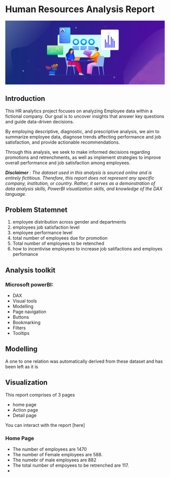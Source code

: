 # Human Resources Analysis Report
![](https://github.com/temee0/Human-Resources-Analytics-Report/blob/main/intro%20page%201.png)

## Introduction
This HR analytics project focuses on analyzing Employee data within a fictional company. Our goal is to uncover insights that answer key questions and guide data-driven decisions.  

By employing descriptive, diagnostic, and prescriptive analysis, we aim to summarize employee data, diagnose trends affecting performance and job satisfaction, and provide actionable recommendations.   

Through this analysis, we seek to make informed decisions regarding promotions and retrenchments, as well as implement strategies to improve overall performance and job satisfaction among employees.

**_Disclaimer_** :  _The dataset used in this analysis is sourced online and is entirely fictitious. Therefore, this report does not represent any specific company, institution, or country. Rather, it serves as a demonstration of data analysis skills, PowerBI visualization skills, and knowledge of the DAX language._

## Problem Statemnet
1. employee distribution across gender and departments
2. employees job satisfaction level
3. employee performance level
4. total number of employees due for promotion
5. Total number of employees to be retenched
6. how to incentivise employees to increase job satifactions and employes perfomance

## Analysis toolkit
### Microsoft powerBI:
- DAX
- Visual tools
- Modelling
- Page navigation
- Buttons
- Bookmarking
- Filters
- Tooltips

## Modelling
A one to one relation was automatically derived from these dataset and has been left as it is 


## Visualization
This report comprises of 3 pages 
- home page
- Action page
- Detail page
      
You can interact with the report [here]

### Home Page

- The number of employees are 1470
- The number of Female employees are 588.
- The numebr of male employees are 882
- The total number of empoyees to be retrenched are 117.
- 
